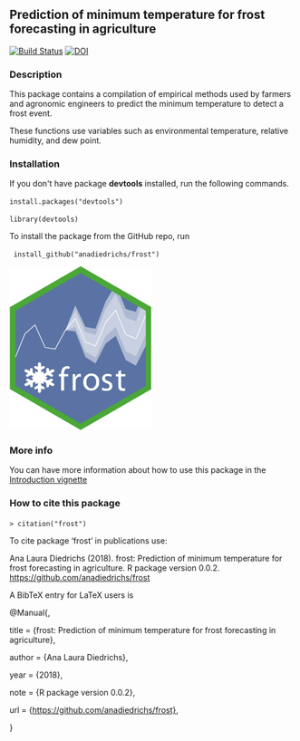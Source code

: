 ## Prediction of minimum temperature for frost forecasting in agriculture

[![Build Status](https://travis-ci.org/anadiedrichs/frost.svg?branch=master)](https://travis-ci.org/anadiedrichs/frost) [![DOI](https://zenodo.org/badge/128426264.svg)](https://zenodo.org/badge/latestdoi/128426264)

### Description

This package contains a compilation of empirical methods used by farmers and agronomic engineers to predict the minimum temperature to detect a frost event. 

These functions use variables such as environmental temperature, relative humidity, and dew point.

### Installation

If you don't have package **devtools** installed, run the following commands.

`` install.packages("devtools") ``

`` library(devtools) ``

To install the package from the GitHub repo, run

`` install_github("anadiedrichs/frost")``

<img src="./vignettes/logo-frost.png" width="250">

### More info

You can have more information about how to use this package in the [Introduction vignette](vignettes/Introduction.Rmd)

### How to cite this package

`> citation("frost")`

To cite package ‘frost’ in publications use:

Ana Laura Diedrichs (2018). frost: Prediction of minimum temperature for frost forecasting in agriculture. R package version 0.0.2. https://github.com/anadiedrichs/frost

A BibTeX entry for LaTeX users is

@Manual{,

title = {frost: Prediction of minimum temperature for frost forecasting in agriculture},

author = {Ana Laura Diedrichs},

year = {2018},

note = {R package version 0.0.2},

url = {https://github.com/anadiedrichs/frost},

}

